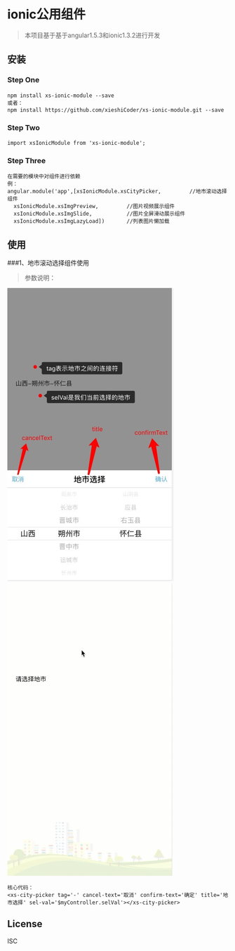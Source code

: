 
# ionic公用组件
>本项目基于基于angular1.5.3和ionic1.3.2进行开发
## 安装
### Step One
```
npm install xs-ionic-module --save
或者：
npm install https://github.com/xieshiCoder/xs-ionic-module.git --save
```
### Step Two
```
import xsIonicModule from 'xs-ionic-module';
```
### Step Three
```
在需要的模块中对组件进行依赖
例：
angular.module('app',[xsIonicModule.xsCityPicker,         //地市滚动选择组件
  xsIonicModule.xsImgPreview,         //图片视频展示组件
  xsIonicModule.xsImgSlide,           //图片全屏滑动展示组件
  xsIonicModule.xsImgLazyLoad])       //列表图片懒加载
```
## 使用

###1、地市滚动选择组件使用
>参数说明：  

 ![参数说明](./Screenshot/citypicker2.png)
 ![演示](./Screenshot/citypicker1.gif)     
```
核心代码：
<xs-city-picker tag='-' cancel-text='取消' confirm-text='确定' title='地市选择' sel-val='$myController.selVal'></xs-city-picker>

```


## License

ISC
